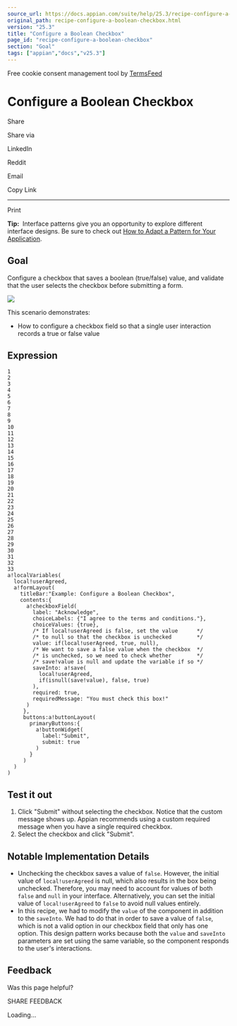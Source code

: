 ```yaml
---
source_url: https://docs.appian.com/suite/help/25.3/recipe-configure-a-boolean-checkbox.html
original_path: recipe-configure-a-boolean-checkbox.html
version: "25.3"
title: "Configure a Boolean Checkbox"
page_id: "recipe-configure-a-boolean-checkbox"
section: "Goal"
tags: ["appian","docs","v25.3"]
---
```



Free cookie consent management tool by [TermsFeed](https://www.termsfeed.com/)

# Configure a Boolean Checkbox

Share

Share via

LinkedIn

Reddit

Email

Copy Link

* * *

Print

**Tip:**  Interface patterns give you an opportunity to explore different interface designs. Be sure to check out [How to Adapt a Pattern for Your Application](Adapt_a_SAIL_Recipe_to_Work_with_My_Applications.html).

## Goal

Configure a checkbox that saves a boolean (true/false) value, and validate that the user selects the checkbox before submitting a form.

![](images/SAIL-recipes-boolean-checkbox.png)

This scenario demonstrates:

-   How to configure a checkbox field so that a single user interaction records a true or false value

## Expression

```
1
2
3
4
5
6
7
8
9
10
11
12
13
14
15
16
17
18
19
20
21
22
23
24
25
26
27
28
29
30
31
32
33
a!localVariables(
  local!userAgreed,
  a!formLayout(
    titleBar:"Example: Configure a Boolean Checkbox",
    contents:{
      a!checkboxField(
        label: "Acknowledge",
        choiceLabels: {"I agree to the terms and conditions."},
        choiceValues: {true},
        /* If local!userAgreed is false, set the value      */
        /* to null so that the checkbox is unchecked        */
        value: if(local!userAgreed, true, null),
        /* We want to save a false value when the checkbox  */
        /* is unchecked, so we need to check whether        */
        /* save!value is null and update the variable if so */
        saveInto: a!save(
          local!userAgreed,
          if(isnull(save!value), false, true)
        ),
        required: true,
        requiredMessage: "You must check this box!"
      )
     },
     buttons:a!buttonLayout(
       primaryButtons:{
         a!buttonWidget(
           label:"Submit",
           submit: true
         )
       }
     )
  )
)
```

## Test it out

1.  Click "Submit" without selecting the checkbox. Notice that the custom message shows up. Appian recommends using a custom required message when you have a single required checkbox.
2.  Select the checkbox and click "Submit".

## Notable Implementation Details

-   Unchecking the checkbox saves a value of `false`. However, the initial value of `local!userAgreed` is null, which also results in the box being unchecked. Therefore, you may need to account for values of both `false` and `null` in your interface. Alternatively, you can set the initial value of `local!userAgreed` to `false` to avoid null values entirely.
-   In this recipe, we had to modify the `value` of the component in addition to the `saveInto`. We had to do that in order to save a value of `false`, which is not a valid option in our checkbox field that only has one option. This design pattern works because both the `value` and `saveInto` parameters are set using the same variable, so the component responds to the user's interactions.

## Feedback

Was this page helpful?

SHARE FEEDBACK

Loading...